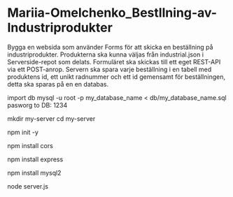 # Mariia-Omelchenko_Bestllning-av-Industriprodukter
Bygga en websida som använder Forms för att skicka en beställning på industriprodukter.
Produkterna ska kunna väljas från industrial.json i Serverside-repot som delats.
Formuläret ska skickas till ett eget REST-API via ett POST-anrop.
Servern ska spara varje beställning i en tabell med produktens id, ett unikt radnummer och ett id gemensamt för beställningen, detta ska sparas på en en databas.

import db mysql -u root -p my_database_name < db/my_database_name.sql
pasworg to DB: 1234

mkdir my-server
cd my-server

npm init -y

npm install cors

npm install express

npm install mysql2

node server.js
